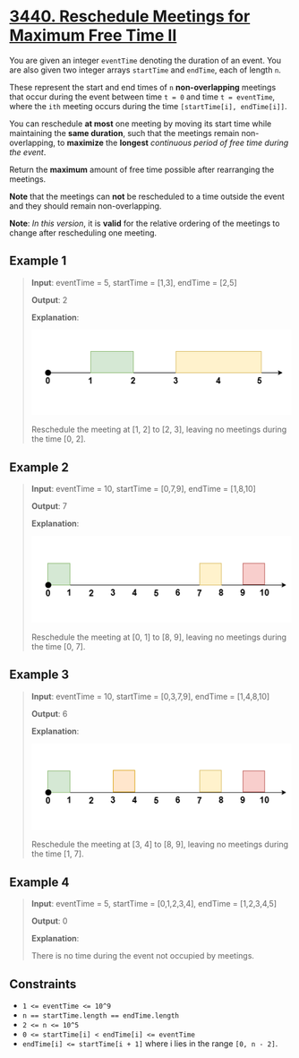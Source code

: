 # [3440. Reschedule Meetings for Maximum Free Time II](https://leetcode.com/problems/reschedule-meetings-for-maximum-free-time-ii/description)

You are given an integer `eventTime` denoting the duration of an event. You are also given two integer arrays `startTime` and `endTime`, each of length `n`.

These represent the start and end times of `n` **non-overlapping** meetings that occur during the event between time `t = 0` and time `t = eventTime`, where the `ith` meeting occurs during the time `[startTime[i], endTime[i]]`.

You can reschedule **at most** one meeting by moving its start time while maintaining the **same duration**, such that the meetings remain non-overlapping, to **maximize** the **longest** *continuous period of free time during the event*.

Return the **maximum** amount of free time possible after rearranging the meetings.

**Note** that the meetings can **not** be rescheduled to a time outside the event and they should remain non-overlapping.

**Note**: *In this version*, it is **valid** for the relative ordering of the meetings to change after rescheduling one meeting.

## Example 1

> **Input**: eventTime = 5, startTime = [1,3], endTime = [2,5]
>
> **Output**: 2
>
> **Explanation**:
>
> ![ex1](image-2.png)
>
>Reschedule the meeting at [1, 2] to [2, 3], leaving no meetings during the time [0, 2].

## Example 2

> **Input**: eventTime = 10, startTime = [0,7,9], endTime = [1,8,10]
>
> **Output**: 7
>
> **Explanation**:
>
> ![ex2](image-1.png)
>
>Reschedule the meeting at [0, 1] to [8, 9], leaving no meetings during the time [0, 7].

## Example 3

> **Input**: eventTime = 10, startTime = [0,3,7,9], endTime = [1,4,8,10]
>
> **Output**: 6
>
> **Explanation**:
>
> ![ex3](image.png)
>
> Reschedule the meeting at [3, 4] to [8, 9], leaving no meetings during the time [1, 7].

## Example 4

> **Input**: eventTime = 5, startTime = [0,1,2,3,4], endTime = [1,2,3,4,5]
>
> **Output**: 0
>
> **Explanation**:
>
> There is no time during the event not occupied by meetings.

## Constraints

- `1 <= eventTime <= 10^9`
- `n == startTime.length == endTime.length`
- `2 <= n <= 10^5`
- `0 <= startTime[i] < endTime[i] <= eventTime`
- `endTime[i] <= startTime[i + 1]` where i lies in the range `[0, n - 2]`.
